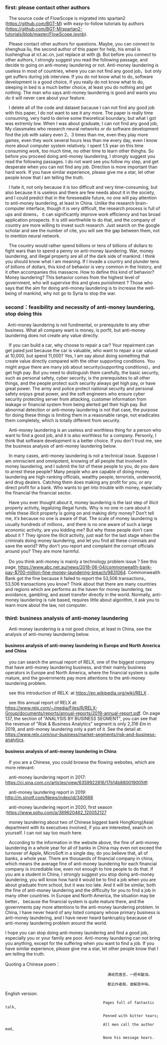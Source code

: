 ### first: please contact other authors 

&nbsp;&nbsp; The source code of FlowScope is migrated into spartan2 (<https://github.com/BGT-M>) with easy-to-follow tutorials by authors (<https://github.com/BGT-M/spartan2-tutorials/blob/master/FlowScope.ipynb>). 

&nbsp;&nbsp; Please contact other authors for questions. Maybe, you can connect to shenghua liu, the second author of this paper for help, his email is  liushenghua at ict.ac.cn, just replace at with @. But before you connect to other authors, I  strongly suggest you read the following passage, and decide to going on anti-money laundering or not. Anti-money laundering is useless in most of countries, where you can not find any good job，but only get suffers during job interview. If you do not know what to do, software development is a good choice, if you really do not know what to do, sleeping in bed is a much better choice, at least you do nothing and get nothing. The man who says anti-money laundering  is good and  wants  you do it will never care about your feature.

&nbsp;&nbsp; I delete all of the code and dataset bacause I can not find any good job with this paper, I do not want to see it any more. The paper is really time  consuming, very hard to derive some  theoretical boundary, but what I got was extremly low. When I was about graduate, I can not find any good job, My classmates who  research neural networks or do  software development find the job  with salary even 2、3 times than me, even they play more games, even they work several hours less than me every day, even I know more about computer system relatively. I spent 1.5 year on this time consuming work, too much time, no other time to learn other thinghs. So before you proceed doing anti-money laundeiring, I strongly suggest you read the following passages. I do not want see you follow my step, and get desperate when you can not find any job. Direction is more important than hard work.  If you have similar experience, please give me a star, let other people know that I am telling the truth.

&nbsp;&nbsp; I hate it, not only because it is too difficult and very time-consuming, but also because it is useless and there are few needs about it in the society, and I could predict that  in the foreseeable future, no one will pay attention to anti-money laundering, at least in China. Unlike the research brain-computer interface, though it is very difficult, the research process is full of ups and downs， it can significantly improve work efficiency and has broad application prospects.  It is still worthwhile  to do that, and the company of country are more willing to invest such research. Just search on the google scholar and see the number of cite, you will see the gap between them, not to mention neural network.


&nbsp;&nbsp; The country would rather spend billions or tens of billions of dollars to fight wars than to spend a penny on anti-money laundering. War, money laundering, and illegal property are all of the dark side of mankind. I think you should know what I am meaning. If I invade a country and plunder tens of billions of dollars, this kind of behavior is very common in the history, and it often accompanies this massacre. How to define this kind of behavior? Money laundering? This behavior comes from the highest level of government, who will supervise this and gives punishment ? Those who says that the aim for doing anti-money laundering is to increase the well-being of mankind, why not go to Syria to stop the war.

### second：feasibility and necessity of anti-money laundering, stop doing this

&nbsp;&nbsp;Anti-money laundering is not fundmental, or prerequisite to any other business. What all company want is money, is porfit, but anti-money laundering does not create any value directly. 

&nbsp;&nbsp; If you can build a car, why choose to repair a car? Your repairment can get paied just because the car is valuable, who want to repair a car valued at 10,000, but spend 11,000? Yes, I am say about doing something that create value directly compared with the other supporting conditions. You might argue there are many job about security(supporting conditions)，and get high pay. But you need to distinguish them carefully, the basic security, such as personal safety, cyber security, is the prerequisites to all  other things, and the people protect such security always get high pay, or have great power. The army and police protect national security and personal safety enjoys great power, and the soft engineers who ensure cyber security protecting  server from attacking, customer information from leakage or financial system from being alerted get their high pay. But abnormal detection or anti-money laundering is not that case,  the purpose for doing these things is limiting them in a reasonable range, not eradicates them completely, which is totally different from security. 

&nbsp;&nbsp; Anti-money laundering is an useless and worthless thing for a person who want to find a good job, and it is also worthless for a company.  Personly, I think that software development is a better choice. If you don't trust me,  see the business analysis of anti-money laundering below.

&nbsp;&nbsp; In many cases, anti-money laundering is not a technical issue. Suppose I am omniscient and omnipotent, knowing of all people that involved in money laundering,  and I submit the list of these people to  you, do you dare to arrest these people? Many people who are capable of doing  money  laundering are high-ranking officials, wealthy people, terrorists, underworld, and drug dealers. Catching them does making any profit for you, or any direct profit for a  bank. Who wants to  get into  trouble with money, especially the financial  the financial sector. 

&nbsp;&nbsp; Have you ever thought about it, money laundering is the last step of  illicit property  activity, legalizing illegal funds. Why is no one in care about it  while these illicit property is going on and  making dirty money?  Don’t tell me, it’s because no one is aware  of  that. The scale of money laundering is usually hundreds of millions，and there is no one aware of  such a large economic activity, are you kidding me?  But why these people don’t care about it ?   They ignore the illicit activity,  just wait for the last stage when the criminals doing money laundering, and let you find all these criminals and save the world? Why don't you report and complaint the corrupt officials around you? They are more harmful.

&nbsp;&nbsp; Do you think anti-money is mainly a technology problem issue？See this page,  <url>https://www.abc.net.au/news/2018-06-04/commonwealth-bank-pay-$700-million-fine-money-laundering-breach/9831064</url>.  Commonwealth Bank got the fine because it  failed to report the 53,506 transactions， 53,506  transactions  you know?  Think about that  there are many countries and regions  which are performs as  the haven for money laundering, tax avoidance, gambling, and asset transfer directly  in the world. Normally, anti-money laundering is rule based, requires little about algorithm, it ask you to learn more about the law, not computer.

### third:  business analysis of anti-money laundering

&nbsp;&nbsp; Anti-money laundering is a  not good choice, at least in China,  see the  analysis of anti-money laundering below.

####  business analysis of anti-money laundering in Europe and North America and China 

&nbsp;&nbsp; you can search the annual report of RELX,  one of the biggest company that have anti-money laundering business, and  their mainly business operators in Europe and North America, where the financial system is quite mature, and the governments pay more attentions to the anti-money laundering problem.  

&nbsp;&nbsp; see this introduction  of RELX: at https://en.wikipedia.org/wiki/RELX .

&nbsp;&nbsp; see this annual report of RELX at: https://www.relx.com/~/media/Files/R/RELX-Group/documents/reports/annual-reports/2019-annual-report.pdf. 
On page 137,  the section of "ANALYSIS BY BUSINESS SEGMENT", you can see that the revenue of  "Risk & Business Analytics" segment is only 2,316 £m in 2019, and anti-money laundering only a part of it. See the detail at: https://www.relx.com/our-business/market-segments/risk-and-business-analytics.

####  business analysis of anti-money laundering in  China
&nbsp;&nbsp; If you are a Chinese, you could browse the flowing websites, which are more relevant:

&nbsp;&nbsp; anti-money laundering report in 2017: https://cj.sina.com.cn/articles/view/6359922816/17b14b880019005tfl

&nbsp;&nbsp; anti-money laundering report in 2019: http://m.sinotf.com/News/index/id/340666

&nbsp;&nbsp; anti-money laundering report in 2020, first season :https://www.sohu.com/a/389620462_120052127

&nbsp;&nbsp; money laundering about two of Chinese biggest bank HongKong(Asia) department with its executives involved, if you are interested, search on  yourself.
I can not say too much here.

&nbsp;&nbsp; According to the  information in the  website  above, the fine of anti-money laundering in a whole year for all of banks in China may even not exceed the turnover of Apple, MicroSoft in a single day, do you believe that, all of banks, a whole year.  There are thousands of financial company in china, which means the average fine of anti-money laundering for each financial company  is incrediable low, even not  enough to hire people to do that.   If you are a student in China,  I strongly suggest you stop doing anti-money laundering, you will know how hard it would be  to find a job when you are about graduate from school, but it was too late.  And it will be similar, both the fine of anti-money laundering and the difficulty for you to find a job in many other countries. In Europe and North America, the situation may be better， because  the financial system is quite mature there, and the governments pay more attentions to the anti-money laundering problem.    In China, I have never heard of any listed company  whose primary business is anti-money laundering, and I have never heard bankruptcy beacause of anti-money laundering problem   around the world.   

I hope you can stop doing anti-money laundering and find a good job, especially you or your family are poor. Anti-money laundering can not bring you anything, except for the suffering when you want to find a job. If you have similar experience, please give me a star, let other people know that I am telling the truth.


Quoting a Chinese poem：

                                                  满纸荒唐言，一把辛酸泪。 

                                                  都云作者痴，谁解其中味。 
English version:

                                                Pages full of fantastic talk,

                                                Penned with bitter tears;

                                                All men call the author mad,

                                                None his message hears.
